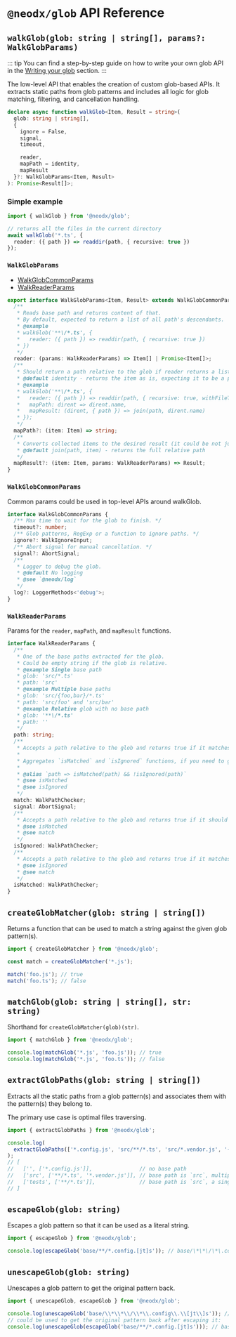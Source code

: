 # `@neodx/glob` API Reference

## `walkGlob(glob: string | string[], params?: WalkGlobParams)`

::: tip
You can find a step-by-step guide on how to write your own glob API in the [Writing your glob](./writing-your-glob.md) section.
:::

The low-level API that enables the creation of custom glob-based APIs.
It extracts static paths from glob patterns and includes all logic for glob matching, filtering, and cancellation handling.

```typescript
declare async function walkGlob<Item, Result = string>(
  glob: string | string[],
  {
    ignore = False,
    signal,
    timeout,

    reader,
    mapPath = identity,
    mapResult
  }?: WalkGlobParams<Item, Result>
): Promise<Result[]>;
```

### Simple example

```typescript
import { walkGlob } from '@neodx/glob';

// returns all the files in the current directory
await walkGlob('*.ts', {
  reader: ({ path }) => readdir(path, { recursive: true })
});
```

### `WalkGlobParams`

- [WalkGlobCommonParams](#walkglobcommonparams)
- [WalkReaderParams](#walkreaderparams)

```typescript
export interface WalkGlobParams<Item, Result> extends WalkGlobCommonParams {
  /**
   * Reads base path and returns content of that.
   * By default, expected to return a list of all path's descendants.
   * @example
   * walkGlob('**\/*.ts', {
   *   reader: ({ path }) => readdir(path, { recursive: true })
   * })
   */
  reader: (params: WalkReaderParams) => Item[] | Promise<Item[]>;
  /**
   * Should return a path relative to the glob if reader returns a list of something else.
   * @default identity - returns the item as is, expecting it to be a path
   * @example
   * walkGlob('**\/*.ts', {
   *   reader: ({ path }) => readdir(path, { recursive: true, withFileTypes: true }),
   *   mapPath: dirent => dirent.name,
   *   mapResult: (dirent, { path }) => join(path, dirent.name)
   * });
   */
  mapPath?: (item: Item) => string;
  /**
   * Converts collected items to the desired result (it could be not just a path).
   * @default join(path, item) - returns the full relative path
   */
  mapResult?: (item: Item, params: WalkReaderParams) => Result;
}
```

### `WalkGlobCommonParams`

Common params could be used in top-level APIs around walkGlob.

```typescript
interface WalkGlobCommonParams {
  /** Max time to wait for the glob to finish. */
  timeout?: number;
  /** Glob patterns, RegExp or a function to ignore paths. */
  ignore?: WalkIgnoreInput;
  /** Abort signal for manual cancellation. */
  signal?: AbortSignal;
  /**
   * Logger to debug the glob.
   * @default No logging
   * @see `@neodx/log`
   */
  log?: LoggerMethods<'debug'>;
}
```

### `WalkReaderParams`

Params for the `reader`, `mapPath`, and `mapResult` functions.

```typescript
interface WalkReaderParams {
  /**
   * One of the base paths extracted for the glob.
   * Could be empty string if the glob is relative.
   * @example Single base path
   * glob: 'src/*.ts'
   * path: 'src'
   * @example Multiple base paths
   * glob: 'src/{foo,bar}/*.ts'
   * path: 'src/foo' and 'src/bar'
   * @example Relative glob with no base path
   * glob: '**\/*.ts'
   * path: ''
   */
  path: string;
  /**
   * Accepts a path relative to the glob and returns true if it matches the glob and not ignored.
   *
   * Aggregates `isMatched` and `isIgnored` functions, if you need to get more granular control, use them directly.
   *
   * @alias `path => isMatched(path) && !isIgnored(path)`
   * @see isMatched
   * @see isIgnored
   */
  match: WalkPathChecker;
  signal: AbortSignal;
  /**
   * Accepts a path relative to the glob and returns true if it should be ignored.
   * @see isMatched
   * @see match
   */
  isIgnored: WalkPathChecker;
  /**
   * Accepts a path relative to the glob and returns true if it matches the glob.
   * @see isIgnored
   * @see match
   */
  isMatched: WalkPathChecker;
}
```

## `createGlobMatcher(glob: string | string[])`

Returns a function that can be used to match a string against the given glob pattern(s).

```typescript
import { createGlobMatcher } from '@neodx/glob';

const match = createGlobMatcher('*.js');

match('foo.js'); // true
match('foo.ts'); // false
```

## `matchGlob(glob: string | string[], str: string)`

Shorthand for `createGlobMatcher(glob)(str)`.

```typescript
import { matchGlob } from '@neodx/glob';

console.log(matchGlob('*.js', 'foo.js')); // true
console.log(matchGlob('*.js', 'foo.ts')); // false
```

## `extractGlobPaths(glob: string | string[])`

Extracts all the static paths from a glob pattern(s) and associates them with the pattern(s) they belong to.

The primary use case is optimal files traversing.

```typescript
import { extractGlobPaths } from '@neodx/glob';

console.log(
  extractGlobPaths(['*.config.js', 'src/**/*.ts', 'src/*.vendor.js', '{src,tests}/**/*.ts'])
);
// [
//   ['', ['*.config.js']],               // no base path
//   ['src', ['**/*.ts', '*.vendor.js']], // base path is `src`, multiple patterns with same base path are grouped
//   ['tests', ['**/*.ts']],              // base path is `src`, a single pattern with a different base path
// ]
```

## `escapeGlob(glob: string)`

Escapes a glob pattern so that it can be used as a literal string.

```typescript
import { escapeGlob } from '@neodx/glob';

console.log(escapeGlob('base/**/*.config.[jt]s')); // base/\*\*\/\*\.config\.\[jt\]s
```

## `unescapeGlob(glob: string)`

Unescapes a glob pattern to get the original pattern back.

```typescript
import { unescapeGlob, escapeGlob } from '@neodx/glob';

console.log(unescapeGlob('base/\\*\\*\\/\\*\\.config\\.\\[jt\\]s')); // base/**/*.config.[jt]s
// could be used to get the original pattern back after escaping it:
console.log(unescapeGlob(escapeGlob('base/**/*.config.[jt]s'))); // base/**/*.config.[jt]s
```
